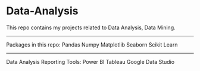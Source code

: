 # Data-Analysis
This repo contains my projects related to Data Analysis, Data Mining.

---------------------------------------------------------------
Packages in this repo:
    Pandas
    Numpy
    Matplotlib
    Seaborn
    Scikit Learn
    
---------------------------------------------------------------
Data Analysis Reporting Tools:
    Power BI
    Tableau
    Google Data Studio
